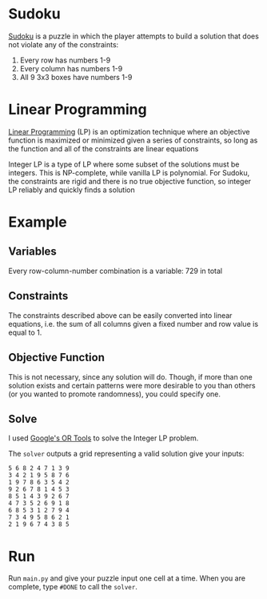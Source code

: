 # Sudoku
[Sudoku](https://en.wikipedia.org/wiki/Sudoku) is a puzzle in which the player attempts to build a solution that does not violate any of the constraints:
1. Every row has numbers 1-9
2. Every column has numbers 1-9
3. All 9 3x3 boxes have numbers 1-9

# Linear Programming
[Linear Programming](https://en.wikipedia.org/wiki/Linear_programming) (LP) is an optimization technique where an objective function is maximized or minimized given a series of constraints, so long as the function and all of the constraints are linear equations

Integer LP is a type of LP where some subset of the solutions must be integers. This is NP-complete, while vanilla LP is polynomial. For Sudoku, the constraints are rigid and there is no true objective function, so integer LP reliably and quickly finds a solution

# Example
## Variables
Every row-column-number combination is a variable: 729 in total
## Constraints
The constraints described above can be easily converted into linear equations, i.e. the sum of all columns given a fixed number and row value is equal to 1.
## Objective Function
This is not necessary, since any solution will do. Though, if more than one solution exists and certain patterns were more desirable to you than others (or you wanted to promote randomness), you could specify one.
## Solve
I used [Google's OR Tools](https://developers.google.com/optimization/mip/mip_example) to solve the Integer LP problem. 

The `solver` outputs a grid representing a valid solution give your inputs:
```angular2html
5 6 8 2 4 7 1 3 9
3 4 2 1 9 5 8 7 6
1 9 7 8 6 3 5 4 2
9 2 6 7 8 1 4 5 3
8 5 1 4 3 9 2 6 7
4 7 3 5 2 6 9 1 8
6 8 5 3 1 2 7 9 4
7 3 4 9 5 8 6 2 1
2 1 9 6 7 4 3 8 5
```

# Run
Run `main.py` and give your puzzle input one cell at a time. When you are complete, type `#DONE` to call the `solver`.